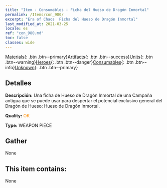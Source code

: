 ```yaml
---
title: "Item - Consumables - Ficha del Hueso de Dragón Inmortal"
permalink: /Items/con_980/
excerpt: "Era of Chaos  Ficha del Hueso de Dragón Inmortal"
last_modified_at: 2021-03-25
locale: es
ref: "con_980.md"
toc: false
classes: wide
---
```

 [Materials](/es/Items/){: .btn .btn--primary}[Artifacts](/es/Items/Artifacts/){: .btn .btn--success}[Units](/es/Items/Units/){: .btn .btn--warning}[Heroes](/es/Items/Heroes/){: .btn .btn--danger}[Consumables](/es/Items/Consumables/){: .btn .btn--info}[Unknown](/es/Items/Unknown/){: .btn .btn--primary}

## Detalles
 **Descripción:** Una ficha de Hueso de Dragón Inmortal de una Campaña antigua que se puede usar para despertar el potencial exclusivo general del Dragón de Hueso: Hueso de Dragón Inmortal.

 **Quality:** <span style="color: #FF8C00">OK</span>

 **Type:** WEAPON PIECE

## Gather

  None

## This item contains:

  None


